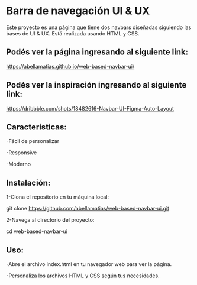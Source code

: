 # Barra de navegación UI & UX

Este proyecto es una página que tiene dos navbars diseñadas siguiendo las bases de UI & UX. Está realizada usando HTML y CSS.

## Podés ver la página ingresando al siguiente link:

https://abellamatias.github.io/web-based-navbar-ui/

## Podés ver la inspiración ingresando al siguiente link:

https://dribbble.com/shots/18482616-Navbar-UI-Figma-Auto-Layout

## Características:

-Fácil de personalizar

-Responsive

-Moderno

## Instalación:

1-Clona el repositorio en tu máquina local:

git clone https://github.com/abellamatias/web-based-navbar-ui.git

2-Navega al directorio del proyecto:

cd web-based-navbar-ui

## Uso:

-Abre el archivo index.html en tu navegador web para ver la página.

-Personaliza los archivos HTML y CSS según tus necesidades.
